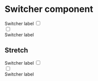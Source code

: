 # Switcher component

<div class="skittles-components-sample">
    <label class="switcher">
        <span>Switcher label</span>
        <input class="switcher__input" type="checkbox" />
        <div class="switcher__control"></div>
    </label>
    <label class="switcher">
        <input class="switcher__input" type="checkbox" />
        <div class="switcher__control"></div>
        <span>Switcher label</span>
    </label>
</div>

## Stretch

<div class="skittles-components-sample">
    <label class="switcher switcher--stretch">
        <span>Switcher label</span>
        <input class="switcher__input" type="checkbox" />
        <div class="switcher__control"></div>
    </label>
    <label class="switcher switcher--stretch">
        <input class="switcher__input" type="checkbox" />
        <div class="switcher__control"></div>
        <span>Switcher label</span>
    </label>
</div>